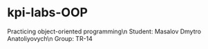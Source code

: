 # kpi-labs-OOP
Practicing object-oriented programming\n
Student: Masalov Dmytro Anatoliyovych\n
Group: TR-14
